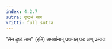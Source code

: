 ```yaml
---
index: 4.2.7
sutra: दृष्ट्अं साम
vritti: full_sutra
---
```


"तेन दृष्टं साम" (इति) समर्थानाम् प्रथमात् परः अण् प्रत्ययः 